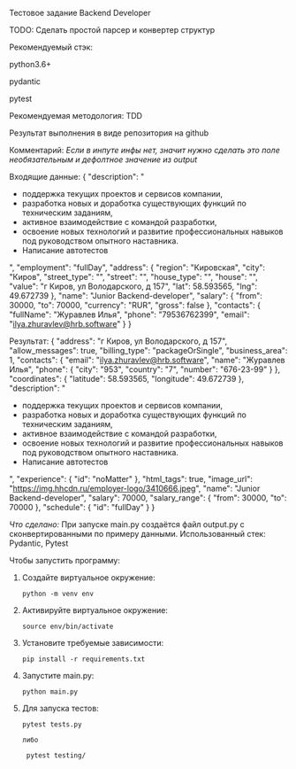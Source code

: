 Тестовое задание Backend Developer


TODO: Сделать простой парсер и конвертер структур

Рекомендуемый стэк:

python3.6+

pydantic

pytest

Рекомендуемая методология: TDD

Результат выполнения в виде репозитория на github


Комментарий:<em> Если в инпуте инфы нет, значит нужно сделать это поле необязательным и дефолтное значение из output</em>

Входящие данные:
<xmt>
{
 "description": "<ul><li>поддержка текущих проектов и сервисов компании,</li><li>разработка новых и доработка существующих функций по техническим заданиям,</li><li>активное взаимодействие с командой разработки,</li><li>освоение новых технологий и развитие профессиональных навыков под руководством опытного наставника.</li><li>Написание автотестов</li></ul>",
 "employment": "fullDay",
 "address": {
   "region": "Кировская",
   "city": "Киров",
   "street_type": "",
   "street": "",
   "house_type": "",
   "house": "",
   "value": "г Киров, ул Володарского, д 157",
   "lat": 58.593565,
   "lng": 49.672739
 },
 "name": "Junior Backend-developer",
 "salary": {
   "from": 30000,
   "to": 70000,
   "currency": "RUR",
   "gross": false
 },
 "contacts": {
   "fullName": "Журавлев Илья",
   "phone": "79536762399",
   "email": "ilya.zhuravlev@hrb.software"
 }
}

Результат:
{
 "address": "г Киров, ул Володарского, д 157",
 "allow_messages": true,
 "billing_type": "packageOrSingle",
 "business_area": 1,
 "contacts": {
   "email": "ilya.zhuravlev@hrb.software",
   "name": "Журавлев Илья",
   "phone": {
     "city": "953",
     "country": "7",
     "number": "676-23-99"
   }
 },
 "coordinates": {
   "latitude": 58.593565,
   "longitude": 49.672739
 },
 "description": "<ul><li>поддержка текущих проектов и сервисов компании,</li><li>разработка новых и доработка существующих функций по техническим заданиям,</li><li>активное взаимодействие с командой разработки,</li><li>освоение новых технологий и развитие профессиональных навыков под руководством опытного наставника.</li><li>Написание автотестов</li></ul>",
 "experience": {
   "id": "noMatter"
 },
 "html_tags": true,
 "image_url": "https://img.hhcdn.ru/employer-logo/3410666.jpeg",
 "name": "Junior Backend-developer",
 "salary": 70000,
 "salary_range": {
   "from": 30000,
   "to": 70000
 },
 "schedule": {
   "id": "fullDay"
 }
}
</xmt>

<em>Что сделано:</em> При запуске main.py создаётся файл output.py с сконвертированными по примеру данными.
Использованный стек: Pydantic, Pytest

Чтобы запустить программу:
1. Создайте виртуальное окружение: 

       python -m venv env
       
2. Активируйте виртуальное окружение: 

       source env/bin/activate
       
3. Установите требуемые зависимости: 

       pip install -r requirements.txt

1. Запустите main.py: 

       python main.py
       
2. Для запуска тестов: 

       pytest tests.py

       либо

        pytest testing/

       


